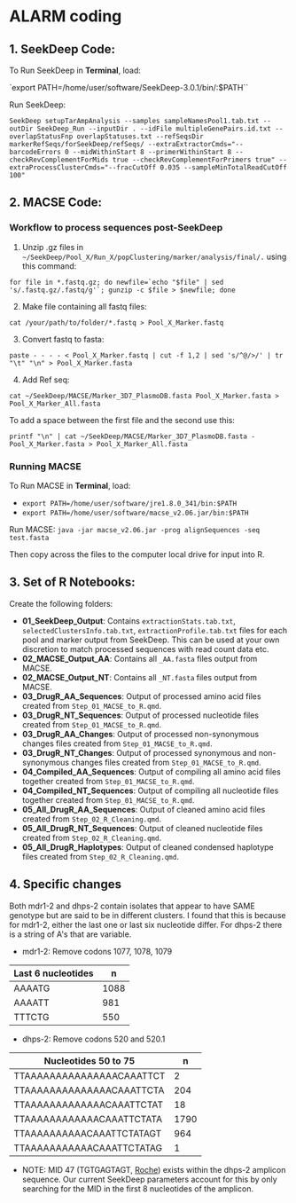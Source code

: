 # ALARM coding 

## 1. SeekDeep Code: 

To Run SeekDeep in **Terminal**, load:

`export PATH=/home/user/software/SeekDeep-3.0.1/bin/:$PATH``

Run SeekDeep: 

`SeekDeep setupTarAmpAnalysis --samples sampleNamesPool1.tab.txt --outDir SeekDeep_Run --inputDir . --idFile multipleGenePairs.id.txt --overlapStatusFnp overlapStatuses.txt --refSeqsDir markerRefSeqs/forSeekDeep/refSeqs/ --extraExtractorCmds="--barcodeErrors 0 --midWithinStart 8 --primerWithinStart 8 --checkRevComplementForMids true --checkRevComplementForPrimers true" --extraProcessClusterCmds="--fracCutOff 0.035 --sampleMinTotalReadCutOff 100"`

## 2. MACSE Code: 

### Workflow to process sequences post-SeekDeep

1.  Unzip .gz files in `~/SeekDeep/Pool_X/Run_X/popClustering/marker/analysis/final/.` using this command:

`` for file in *.fastq.gz; do newfile=`echo "$file" | sed 's/.fastq.gz/.fastq/g'`; gunzip -c $file > $newfile; done ``

2.  Make file containing all fastq files:

`cat /your/path/to/folder/*.fastq > Pool_X_Marker.fastq`

3.  Convert fastq to fasta:

`paste - - - - < Pool_X_Marker.fastq | cut -f 1,2 | sed 's/^@/>/' | tr "\t" "\n" > Pool_X_Marker.fasta`

4.  Add Ref seq:

`cat ~/SeekDeep/MACSE/Marker_3D7_PlasmoDB.fasta Pool_X_Marker.fasta > Pool_X_Marker_All.fasta`

To add a space between the first file and the second use this:

`printf "\n" | cat ~/SeekDeep/MACSE/Marker_3D7_PlasmoDB.fasta - Pool_X_Marker.fasta > Pool_X_Marker_All.fasta`

### Running MACSE

To Run MACSE in **Terminal**, load:

-   `export PATH=/home/user/software/jre1.8.0_341/bin:$PATH`
-   `export PATH=/home/user/software/macse_v2.06.jar/bin:$PATH`

Run MACSE: `java -jar macse_v2.06.jar -prog alignSequences -seq test.fasta`

Then copy across the files to the computer local drive for input into R. 

## 3. Set of R Notebooks: 

Create the following folders: 

- **01_SeekDeep_Output**: Contains `extractionStats.tab.txt`, `selectedClustersInfo.tab.txt`, `extractionProfile.tab.txt` files for each pool and marker output from SeekDeep. This can be used at your own discretion to match processed sequences with read count data etc. 
- **02_MACSE_Output_AA**: Contains all `_AA.fasta` files output from MACSE.
- **02_MACSE_Output_NT**: Contains all `_NT.fasta` files output from MACSE.
- **03_DrugR_AA_Sequences**: Output of processed amino acid files created from `Step_01_MACSE_to_R.qmd`.
- **03_DrugR_NT_Sequences**: Output of processed nucleotide files created from `Step_01_MACSE_to_R.qmd`.
- **03_DrugR_AA_Changes**: Output of processed non-synonymous changes files created from `Step_01_MACSE_to_R.qmd`.
- **03_DrugR_NT_Changes**: Output of processed synonymous and non-synonymous changes files created from `Step_01_MACSE_to_R.qmd`.
- **04_Compiled_AA_Sequences**: Output of compiling all amino acid files together created from `Step_01_MACSE_to_R.qmd`.
- **04_Compiled_NT_Sequences**: Output of compiling all nucleotide files together created from `Step_01_MACSE_to_R.qmd`.
- **05_All_DrugR_AA_Sequences**: Output of cleaned amino acid files created from `Step_02_R_Cleaning.qmd`.
- **05_All_DrugR_NT_Sequences**: Output of cleaned nucleotide files created from `Step_02_R_Cleaning.qmd`.
- **05_All_DrugR_Haplotypes**: Output of cleaned condensed haplotype files created from `Step_02_R_Cleaning.qmd`.

## 4. Specific changes 

Both mdr1-2 and dhps-2 contain isolates that appear to have SAME genotype but are said to be in different clusters. I found that this is because for mdr1-2, either the last one or last six nucleotide differ. For dhps-2 there is a string of A's that are variable. 

- mdr1-2: Remove codons 1077, 1078, 1079

| Last 6 nucleotides      | n |
| ----------- | ----------- |
| AAAATG      | 1088       |
| AAAATT   | 981        |
| TTTCTG   | 550        |

- dhps-2: Remove codons 520 and 520.1

| Nucleotides 50 to 75      | n |
| ----------- | ----------- |
| TTAAAAAAAAAAAAAAACAAATTCT      | 2       |
| TTAAAAAAAAAAAAAACAAATTCTA   | 204        |
| TTAAAAAAAAAAAAACAAATTCTAT   | 18        |
| TTAAAAAAAAAAAACAAATTCTATA      | 1790       |
| TTAAAAAAAAAACAAATTCTATAGT   | 964        |
| TTAAAAAAAAAAACAAATTCTATAG   | 1        |

- NOTE: MID 47 (TGTGAGTAGT, [Roche](https://www.yumpu.com/en/document/read/24794008/roche-mid-adapters)) exists within the dhps-2 amplicon sequence. Our current SeekDeep parameters account for this by only searching for the MID in the first 8 nucleotides of the amplicon.  